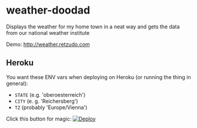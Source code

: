 # weather-doodad
Displays the weather for my home town in a neat way and gets the data from our national weather institute

Demo: http://weather.retzudo.com

## Heroku
You want these ENV vars when deploying on Heroku (or running the thing in general):
- `STATE` (e.g. 'oberoesterreich')
- `CITY` (e. g. 'Reichersberg')
- `TZ` (probably 'Europe/Vienna')

Click this button for magic:
[![Deploy](https://www.herokucdn.com/deploy/button.png)](https://heroku.com/deploy)
